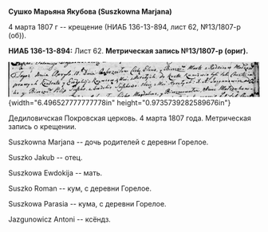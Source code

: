 **Сушко Марьяна Якубова (Suszkowna Marjana)**

4 марта 1807 г -- крещение (НИАБ 136-13-894, лист 62, №13/1807-р (об)).

**НИАБ 136-13-894:** Лист 62. **Метрическая запись №13/1807-р (ориг).**

![](./media/c8472e7c9e05f1ce0d22883607ddcb0b020866f3.png){width="6.496527777777778in"
height="0.9735739282589676in"}

Дедиловичская Покровская церковь. 4 марта 1807 года. Метрическая запись
о крещении.

Suszkowna Marjana -- дочь родителей с деревни Горелое.

Suszko Jakub -- отец.

Suszkowa Ewdokija -- мать.

Suszko Roman -- кум, с деревни Горелое.

Suszkowa Parasia -- кума, с деревни Горелое.

Jazgunowicz Antoni -- ксёндз.
